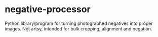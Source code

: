 # negative-processor
Python library/program for turning photographed negatives into proper images. Not artsy, intended for bulk cropping, alignment and negation.
